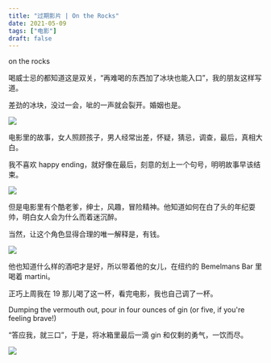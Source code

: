 ```yaml
---
title: "过期影片 | On the Rocks"
date: 2021-05-09
tags: ["电影"]
draft: false
---
```


on the rocks

喝威士忌的都知道这是双关，“再难喝的东西加了冰块也能入口”，我的朋友这样写道。

差劲的冰块，没过一会，呲的一声就会裂开。婚姻也是。

![](https://us1.myximage.com/2021/05/09/958f658028b6adde09d1994851f0559d.jpg)

电影里的故事，女人照顾孩子，男人经常出差，怀疑，猜忌，调查，最后，真相大白。

我不喜欢 happy ending，就好像在最后，刻意的划上一个句号，明明故事早该结束。

![](https://us1.myximage.com/2021/05/09/e761ccb108a4df8086b2c4fb785c8f7b.jpg)

但是电影里有个酷老爹，绅士，风趣，冒险精神。他知道如何在白了头的年纪耍帅，明白女人会为什么而着迷沉醉。

当然，让这个角色显得合理的唯一解释是，有钱。

![](https://us1.myximage.com/2021/05/09/5b78c9b2cd0e1202212f3ba080ec75b5.jpg)

他也知道什么样的酒吧才是好，所以带着他的女儿，在纽约的 Bemelmans Bar 里喝着 martini。

正巧上周我在 19 那儿喝了这一杯，看完电影，我也自己调了一杯。

Dumping the vermouth out, pour in four ounces of gin (or five, if you're feeling brave!)

“答应我，就三口”，于是，将冰箱里最后一滴 gin 和仅剩的勇气，一饮而尽。

![](https://us1.myximage.com/2021/05/09/96d8292b7eaf706899402ff89f592563.jpg)